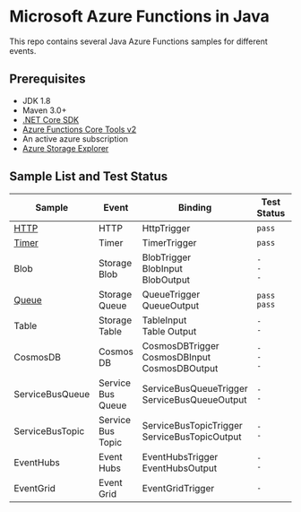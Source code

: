 # Microsoft Azure Functions in Java

This repo contains several Java Azure Functions samples for different events.

## Prerequisites
- JDK 1.8
- Maven 3.0+
- [.NET Core SDK](https://www.microsoft.com/net/learn/get-started/windows)
- [Azure Functions Core Tools v2](https://docs.microsoft.com/en-us/azure/azure-functions/functions-run-local#v2)
- An active azure subscription
- [Azure Storage Explorer](https://azure.microsoft.com/en-us/features/storage-explorer/)

## Sample List and Test Status
| Sample | Event | Binding | Test Status | - |
| ------ | ---------- | ----------- | -------- | -- |
| [HTTP](HTTP) | HTTP  | HttpTrigger | `pass` | [README](HTTP/README.md) |
| [Timer](Timer) | Timer | TimerTrigger | `pass` | [README](Timer/README.md) |
| Blob | Storage Blob | BlobTrigger <br> BlobInput <br> BlobOutput | `-` <br> `-` <br> `-` | README |
| [Queue](Queue) | Storage Queue | QueueTrigger <br> QueueOutput | `pass` <br> `pass` | [README](Queue/README.md) |
| Table | Storage Table | TableInput <br> Table Output| `-` <br> `-`| README |
| CosmosDB | Cosmos DB | CosmosDBTrigger <br> CosmosDBInput <br> CosmosDBOutput| `-` <br> `-` <br> `-`| README |
| ServiceBusQueue | Service Bus Queue | ServiceBusQueueTrigger <br> ServiceBusQueueOutput | `-` <br> `-` | README |
| ServiceBusTopic | Service Bus Topic | ServiceBusTopicTrigger <br> ServiceBusTopicOutput | `-` <br> `-` | README |
| EventHubs | Event Hubs | EventHubsTrigger <br> EventHubsOutput | `-` <br> `-` | README |
| EventGrid | Event Grid | EventGridTrigger | `-` | README |


